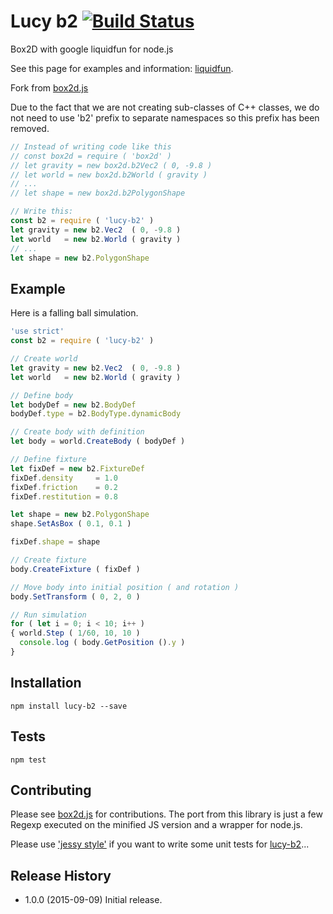 # Lucy b2 [![Build Status](https://travis-ci.org/lucidogen/b2.svg)](https://travis-ci.org/lucidogen/b2)

Box2D with google liquidfun for node.js

See this page for examples and information: [liquidfun](http://google.github.io/liquidfun/).

Fork from [box2d.js](https://github.com/flyover/box2d.js)

Due to the fact that we are not creating sub-classes of C++ classes, we do not
need to use 'b2' prefix to separate namespaces so this prefix has been removed.

  ```Javascript
  // Instead of writing code like this
  // const box2d = require ( 'box2d' )
  // let gravity = new box2d.b2Vec2 ( 0, -9.8 )
  // let world = new box2d.b2World ( gravity )
  // ... 
  // let shape = new box2d.b2PolygonShape

  // Write this:
  const b2 = require ( 'lucy-b2' )
  let gravity = new b2.Vec2  ( 0, -9.8 )
  let world   = new b2.World ( gravity )
  // ...
  let shape = new b2.PolygonShape
  ```

## Example
  Here is a falling ball simulation.

  ```Javascript
  'use strict'
  const b2 = require ( 'lucy-b2' )

  // Create world
  let gravity = new b2.Vec2  ( 0, -9.8 )
  let world   = new b2.World ( gravity )

  // Define body
  let bodyDef = new b2.BodyDef
  bodyDef.type = b2.BodyType.dynamicBody

  // Create body with definition
  let body = world.CreateBody ( bodyDef )

  // Define fixture
  let fixDef = new b2.FixtureDef
  fixDef.density     = 1.0
  fixDef.friction    = 0.2
  fixDef.restitution = 0.8

  let shape = new b2.PolygonShape
  shape.SetAsBox ( 0.1, 0.1 )

  fixDef.shape = shape

  // Create fixture
  body.CreateFixture ( fixDef )

  // Move body into initial position ( and rotation )
  body.SetTransform ( 0, 2, 0 )

  // Run simulation
  for ( let i = 0; i < 10; i++ )
  { world.Step ( 1/60, 10, 10 )
    console.log ( body.GetPosition ().y )
  }
  ```

## Installation

  ```Shell
  npm install lucy-b2 --save
  ```

## Tests

  ```Shell
  npm test
  ```

## Contributing

Please see [box2d.js](https://github.com/flyover/box2d.js) for contributions.
The port from this library is just a few Regexp executed on the minified JS
version and a wrapper for node.js.

Please use ['jessy style'](http://github.com/lucidogen/jessy) if you want to
write some unit tests for [lucy-b2](https://github.com/lucidogen/lucy-b2)...

## Release History

  * 1.0.0 (2015-09-09) Initial release.

